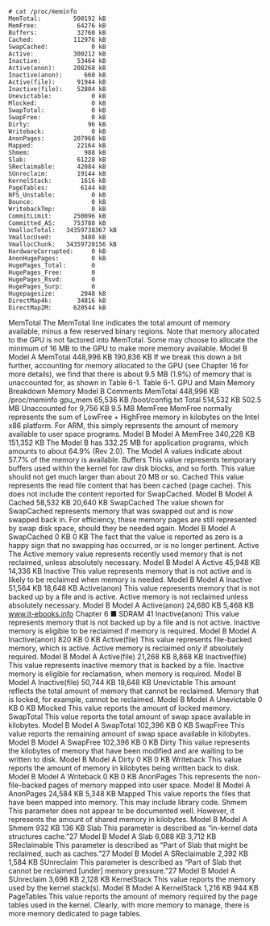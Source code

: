 ```
# cat /proc/meminfo
MemTotal:         500192 kB
MemFree:           64276 kB
Buffers:           32760 kB
Cached:           112976 kB
SwapCached:            0 kB
Active:           300212 kB
Inactive:          53464 kB
Active(anon):     208268 kB
Inactive(anon):      660 kB
Active(file):      91944 kB
Inactive(file):    52804 kB
Unevictable:           0 kB
Mlocked:               0 kB
SwapTotal:             0 kB
SwapFree:              0 kB
Dirty:                96 kB
Writeback:             0 kB
AnonPages:        207968 kB
Mapped:            22164 kB
Shmem:               988 kB
Slab:              61228 kB
SReclaimable:      42084 kB
SUnreclaim:        19144 kB
KernelStack:        1616 kB
PageTables:         6144 kB
NFS_Unstable:          0 kB
Bounce:                0 kB
WritebackTmp:          0 kB
CommitLimit:      250096 kB
Committed_AS:     753788 kB
VmallocTotal:   34359738367 kB
VmallocUsed:        3480 kB
VmallocChunk:   34359720156 kB
HardwareCorrupted:     0 kB
AnonHugePages:         0 kB
HugePages_Total:       0
HugePages_Free:        0
HugePages_Rsvd:        0
HugePages_Surp:        0
Hugepagesize:       2048 kB
DirectMap4k:       34816 kB
DirectMap2M:      620544 kB
```


MemTotal
The MemTotal line indicates the total amount of memory available, minus a few reserved binary regions. Note that
memory allocated to the GPU is not factored into MemTotal. Some may choose to allocate the minimum of 16 MB to
the GPU to make more memory available.
Model B Model A
MemTotal 448,996 KB 190,836 KB
If we break this down a bit further, accounting for memory allocated to the GPU (see Chapter 16 for more details),
we find that there is about 9.5 MB (1.9%) of memory that is unaccounted for, as shown in Table 6-1.
Table 6-1. GPU and Main Memory Breakdown
Memory Model B Comments
MemTotal 448,996 KB /proc/meminfo
gpu_mem 65,536 KB /boot/config.txt
Total 514,532 KB 502.5 MB
Unaccounted for 9,756 KB 9.5 MB
MemFree
MemFree normally represents the sum of LowFree + HighFree memory in kilobytes on the Intel x86 platform. For ARM,
this simply represents the amount of memory available to user space programs.
Model B Model A
MemFree 340,228 KB 151,352 KB
The Model B has 332.25 MB for application programs, which amounts to about 64.9% (Rev 2.0). The Model A
values indicate about 57.7% of the memory is available.
Buffers
This value represents temporary buffers used within the kernel for raw disk blocks, and so forth. This value should not
get much larger than about 20 MB or so.
Cached
This value represents the read file content that has been cached (page cache). This does not include the content
reported for SwapCached.
Model B Model A
Cached 58,532 KB 20,640 KB
SwapCached
The value shown for SwapCached represents memory that was swapped out and is now swapped back in. For
efficiency, these memory pages are still represented by swap disk space, should they be needed again.
Model B Model A
SwapCached 0 KB 0 KB
The fact that the value is reported as zero is a happy sign that no swapping has occurred, or is no longer pertinent.
Active
The Active memory value represents recently used memory that is not reclaimed, unless absolutely necessary.
Model B Model A
Active 45,948 KB 14,336 KB
Inactive
This value represents memory that is not active and is likely to be reclaimed when memory is needed.
Model B Model A
Inactive 51,564 KB 18,648 KB
Active(anon)
This value represents memory that is not backed up by a file and is active. Active memory is not reclaimed unless
absolutely necessary.
Model B Model A
Active(anon) 24,680 KB 5,468 KB
www.it-ebooks.info
Chapter 6 ■ SDRAM
41
Inactive(anon)
This value represents memory that is not backed up by a file and is not active. Inactive memory is eligible to be
reclaimed if memory is required.
Model B Model A
Inactive(anon) 820 KB 0 KB
Active(file)
This value represents file-backed memory, which is active. Active memory is reclaimed only if absolutely required.
Model B Model A
Active(file) 21,268 KB 8,868 KB
Inactive(file)
This value represents inactive memory that is backed by a file. Inactive memory is eligible for reclamation, when
memory is required.
Model B Model A
Inactive(file) 50,744 KB 18,648 KB
Unevictable
This amount reflects the total amount of memory that cannot be reclaimed. Memory that is locked, for example,
cannot be reclaimed.
Model B Model A
Unevictable 0 KB 0 KB
Mlocked
This value reports the amount of locked memory.
SwapTotal
This value reports the total amount of swap space available in kilobytes.
Model B Model A
SwapTotal 102,396 KB 0 KB
SwapFree
This value reports the remaining amount of swap space available in kilobytes.
Model B Model A
SwapFree 102,396 KB 0 KB
Dirty
This value represents the kilobytes of memory that have been modified and are waiting to be written to disk.
Model B Model A
Dirty 0 KB 0 KB
Writeback
This value reports the amount of memory in kilobytes being written back to disk.
Model B Model A
Writeback 0 KB 0 KB
AnonPages
This represents the non-file-backed pages of memory mapped into user space.
Model B Model A
AnonPages 24,584 KB 5,348 KB
Mapped
This value reports the files that have been mapped into memory. This may include library code.
Shmem
This parameter does not appear to be documented well. However, it represents the amount of shared memory in
kilobytes.
Model B Model A
Shmem 932 KB 136 KB
Slab
This parameter is described as “in-kernel data structures cache.”27
Model B Model A
Slab 6,088 KB 3,712 KB
SReclaimable
This parameter is described as “Part of Slab that might be reclaimed, such as caches.”27
Model B Model A
SReclaimable 2,392 KB 1,584 KB
SUnreclaim
This parameter is described as “Part of Slab that cannot be reclaimed [under] memory pressure.”27
Model B Model A
SUnreclaim 3,696 KB 2,128 KB
KernelStack
This value reports the memory used by the kernel stack(s).
Model B Model A
KernelStack 1,216 KB 944 KB
PageTables
This value reports the amount of memory required by the page tables used in the kernel. Clearly, with more memory
to manage, there is more memory dedicated to page tables.
